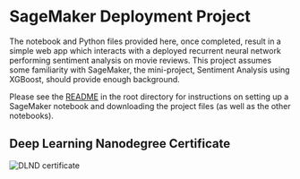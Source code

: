 # SageMaker Deployment Project

The notebook and Python files provided here, once completed, result in a simple web app which interacts with a deployed recurrent neural network performing sentiment analysis on movie reviews. This project assumes some familiarity with SageMaker, the mini-project, Sentiment Analysis using XGBoost, should provide enough background.

Please see the [README](https://github.com/udacity/sagemaker-deployment/tree/master/README.md) in the root directory for instructions on setting up a SageMaker notebook and downloading the project files (as well as the other notebooks).

## Deep Learning Nanodegree Certificate

![DLND certificate](https://user-images.githubusercontent.com/33187812/71542573-ba7c3680-2970-11ea-90d6-3470e56fa34f.png)
